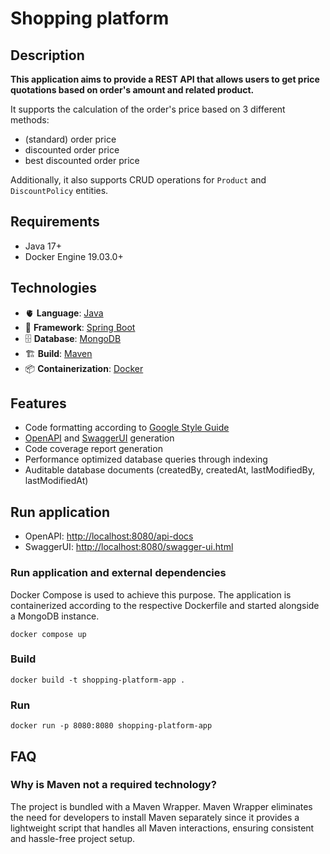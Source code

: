# Shopping platform

## Description
**This application aims to provide a REST API that allows users to get price quotations based on 
order's amount and related product.**

It supports the calculation of the order's price based on 3 different methods:
- (standard) order price
- discounted order price
- best discounted order price

Additionally, it also supports CRUD operations for `Product` and `DiscountPolicy` entities.

## Requirements
- Java 17+
- Docker Engine 19.03.0+

## Technologies
- 🫀 **Language**: [Java](https://docs.oracle.com/en/java/javase/17/)
- 🚀 **Framework**: [Spring Boot](https://docs.spring.io/spring-boot/docs/current/reference/htmlsingle/)
- 🗄️ **Database**: [MongoDB](https://www.mongodb.com/docs/)
- 🏗️ **Build**: [Maven](https://maven.apache.org/guides/)
- 📦 **Containerization**: [Docker](https://docs.docker.com/)

## Features
- Code formatting according to [Google Style Guide](https://google.github.io/styleguide/javaguide.html)
- [OpenAPI](https://swagger.io/specification/) and [SwaggerUI](https://swagger.io/tools/swagger-ui/) generation
- Code coverage report generation
- Performance optimized database queries through indexing
- Auditable database documents (createdBy, createdAt, lastModifiedBy, lastModifiedAt)

## Run application

- OpenAPI: [http://localhost:8080/api-docs](http://localhost:8080/api-docs)
- SwaggerUI: [http://localhost:8080/swagger-ui.html](http://localhost:8080/swagger-ui.html)

### Run application and external dependencies
Docker Compose is used to achieve this purpose.
The application is containerized according to the respective Dockerfile and started alongside a MongoDB instance.

`docker compose up`

### Build
`docker build -t shopping-platform-app .`

### Run
`docker run -p 8080:8080 shopping-platform-app`

## FAQ

### Why is Maven not a required technology?
The project is bundled with a Maven Wrapper.
Maven Wrapper eliminates the need for developers to install Maven separately since it provides a 
lightweight script that handles all Maven interactions, ensuring consistent and hassle-free project setup.